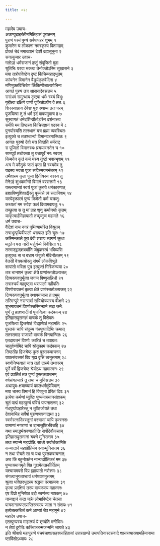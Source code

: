```yaml
---
title: ०२८

---
```

महादेव उवाच-  
अत्राप्युदाहरंतीममितिहासं पुरातनम्  
पुराणं परमं पुण्यं सर्वपापहरं शुभम् १  
कुमारेण च लोकानां नमस्कृत्य पितामहम्  
प्रोक्तं चेदं ममाख्यानं देवर्षे ब्रह्मसूनुना २  
सनत्कुमार उवाच-  
गतोऽहं धर्मराजानं द्रष्टुं संपूजितो मुदा  
श्रुतिभिः परया भक्त्या तेनोक्तोऽस्मि सुखासने ३  
मया तत्रोपविष्टेन दृष्टं किंचिन्महाद्भुतम्  
कांचनेन विमानेन वैडूर्यकृतवेदिना ४  
मणिमुक्तविचित्रेण किंकिणीजालशोभिना  
आगतं पुरुषं तत्र आसनाद्देवसत्तम ५  
ससंभ्रमं समुत्थाय दृष्ट्वा धर्मः स्वयं विभुः  
गृहीत्वा दक्षिणे पाणौ पूजितोऽर्घेण वै ततः ६  
शिरस्याघ्राय देवेशः पुरः स्थाप्य ततः परम्  
पूजयित्वा तु तं धर्म इदं वाक्यमुवाच ह ७  
सुस्वागतं धर्मदर्शिन्प्रीतोऽस्मि दर्शनात्तव  
समीपे मम तिष्ठस्व किंचिज्ज्ञानं वदस्व मे ८  
पुनर्यास्यसि तत्स्थानं यत्र ब्रह्मा व्यवस्थितः  
इत्युक्ते च ततश्चान्यो विमानवरमास्थितः ९  
आगतः पुरुषो देवो यत्र तिष्ठति धर्मराट्  
स पूजितो विमानस्थः प्रश्रयावनतेन च १०  
सामपूर्वं तथोक्त्वा तु यथापूर्वं नरः स्वयम्  
किमनेन कृतं कर्म यस्य तुष्टो भवान्भृशम् ११  
अत्र मे कौतुकं जातं कृता हि स्वयमेव तु  
यदस्य भवता पूजा सविस्मयमनंतरम् १२  
तथैवास्य कृता पूजा द्वितीयस्य नरस्य तु  
मेनेऽहं शुभकर्माणौ विमानं वरसत्तमौ १३  
यस्त्वमाभ्यां स्वयं पूजां कुरुषे धर्मकारणात्  
ब्रह्माविष्णुशिवाद्यैस्तु पूज्यसे त्वं सदानिशम् १४  
यस्येदृक्परमं पुण्यं किमेतौ कर्म चक्रतुः  
कथ्यतां मम सर्वज्ञ फलं दिव्यमवापतुः १५  
तच्छ्रुत्वा स तु मां प्राह शृणु कर्मानयोः कृतम्  
यत्कृत्वार्हमिहायातौ तच्छृणुष्व महामते १६  
धर्म उवाच-  
वैदिशं नाम नगरं पृथिव्यामस्ति विश्रुतम्  
तत्राभूत्पृथिवीपालो धरापाल इति श्रुतः १७  
कस्मिन्काले पुरा देवी शशाप स्वगणं क्रुधा  
मदृतेन परा नारी भर्त्तुर्यन्मे निवेशिता १८  
तस्माद्द्वादशवर्षाणि जंबुकस्त्वं भविष्यसि  
इत्युक्तः स च बभ्राम जंबुको मेदिनीतलम् १९  
वेतसी वेत्रवत्योस्तु संगमे लोकविश्रुते  
शापांतो भविता पुत्र इत्युक्तं गिरिकन्यया २०  
तत्र चानशनं कृत्वा क्षेत्रे प्राणांस्ततोऽत्यजत्  
दिव्यरूपवपुर्भूत्वा जगाम विष्णुसन्निधौ २१  
तत्राश्चर्यं महद्दृष्ट्वा धरापालो महीपतिः  
विष्णोरायतनं कृत्वा क्षेत्रे प्राणंस्ततोऽत्यजत् २२  
दिव्यरूपवपुर्भूत्वा स्थापयामास तं प्रभुम्  
तस्मिन्पुरे नरान्सर्वा सन्नियोज्यास्य वीक्षणे २३  
शुभमायतनं विष्णोस्तस्मिन्ग्रामे सदा जनैः  
पूर्णं तु ब्राह्मणादीनां पूजयित्वा कदंबकम् २४  
इतिहासपुराणज्ञं वाचकं तु विशेषतः  
पूजयित्वा द्विजश्रेष्ठं विद्याश्रेष्ठं महामतिः २५  
पुस्तकं चापि संपूज्य गंधपुष्पादिभिः क्रमात्  
ततस्तमाह राजासौ वाचकं विनयान्वितः २६  
एतदायतनं विष्णोः कारितं च तवाग्रतः  
चातुर्वर्ण्यमिदं चापि श्रोतुकामं कदंबकम् २७  
तिष्ठतीह द्विजश्रेष्ठ कुरु पुस्तकवाचनम्  
यावत्संवत्सरं विप्र गृह्य वृत्तिं त्वनुत्तमाम् २८  
स्वर्णनिष्कशतं चात्र ततो दास्ये तथापरम्  
पूर्णे वर्षे द्विजश्रेष्ठ श्रेयोऽथ महमात्मनः २९  
एवं प्रवर्तितं तत्र पुण्यं पुस्तकवाचनम्  
वर्षसंगतमात्रे तु तथा च मुनिसत्तम ३०  
अथायुषः क्षयाच्चायं कालधर्ममुपेयिवान्  
मया चास्य विमानं हि विष्णुना प्रेरितं दिवः ३१  
इत्येषा कर्मणां व्युष्टिः पुण्यमाख्यानसंज्ञकम्  
श्रुतं पाद्मं महत्पुण्यं पवित्रं पापनाशनम् ३२  
गंधपुष्पोपहारैस्तु न तुष्टिर्जायते तथा  
देवानामिह सर्वेषां पुराणश्रवणाद्यथा ३३  
स्वर्णरत्नादिवस्तूनां वस्त्राणां चापि कृत्स्नशः  
ग्रामाणां नगराणां च दानात्तुष्टिर्भवेन्नहि ३४  
यथा स्याद्धर्मश्रवणात्प्रीतिः सर्वदिवौकसाम्  
इतिहासपुराणानां श्रवणे मुनिसत्तम ३५  
तथा स्यान्मे महाप्रीतिः साध्ये सर्वार्थकामिके  
कन्यादाने महाप्रीतिर्मम स्यान्मुनिसत्तम ३६  
न तथा रोचते सा च यथा पुस्तकवाचनात्  
अथ किं बहुनोक्तेन नान्यत्प्रीतिकरं मम ३७  
पुण्याख्यानमृते विप्र गुह्यमेतत्प्रकीर्तितम्  
यश्चायमपरो विप्र इहायातो नरोत्तमः ३८  
संगत्यानुगतश्चायं धर्मश्रवणमुत्तमम्  
श्रुत्वा भक्तिरभूदस्य श्रद्धया परमात्मनः ३९  
कृत्वा प्रदक्षिणं तस्य वाचकस्य महात्मनः  
एष विप्रो मुनिश्रेष्ठ ददौ स्वर्णस्य माषकम् ४०  
नान्यद्दानं कदा चक्रे लोभाविष्टेन चेतसा  
पात्रदानात्फलप्राप्तिस्त्वस्य जाता न संशयः ४१  
इत्येतत्कथितं कर्म आभ्यां चैव महामुने ४२  
महादेव उवाच-  
एतत्पुण्यस्य माहात्म्यं ये शृण्वंति मनीषिणः  
न तेषां दुर्गतिः कच्चिज्जन्मजन्मनि जायते ४३  
इति श्रीपाद्मे महापुराणे पंचपंचाशत्सहस्रसंहितायां उत्तरखण्डे उमापतिनारदसंवादे शास्त्रव्याख्यामहिमानामा  
ष्टाविंशोऽध्यायः २८